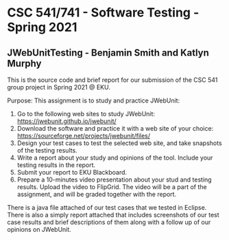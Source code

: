 # CSC 541/741 - Software Testing - Spring 2021 

## JWebUnitTesting - Benjamin Smith and Katlyn Murphy

This is the source code and brief report for our submission of the CSC 541 group project in Spring 2021 @ EKU.

Purpose: This assignment is to study and practice JWebUnit: 
1. Go to the following web sites to study JWebUnit: https://jwebunit.github.io/jwebunit/
2.	Download the software and practice it with a web site of your choice: https://sourceforge.net/projects/jwebunit/files/
3.	Design your test cases to test the selected web site, and take snapshots of the testing results.
4.	Write a report about your study and opinions of the tool.  Include your testing results in the report. 
5.	Submit your report to EKU Blackboard.
6.	Prepare a 10-minutes video presentation about your stud and testing results.  Upload the video to FlipGrid. The video will be a part of the assignment, and will be graded together with the report.

There is a java file attached of our test cases that we tested in Eclipse. There is also a simply report attached that includes screenshots of our test case results and brief descriptions of them along with a follow up of our opinions on JWebUnit.

